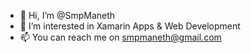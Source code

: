 - 👋 Hi, I’m @SmpManeth
- 👀 I’m interested in Xamarin Apps & Web Development
- 📫 You can reach me on smpmaneth@gmail.com

